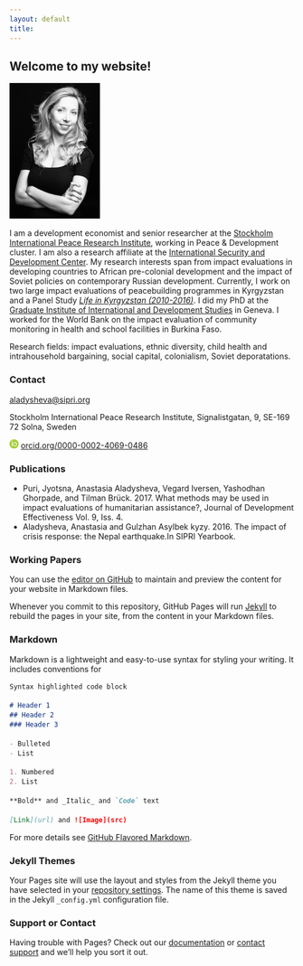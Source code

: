 ```yaml
---
layout: default
title:
---
```



## Welcome to my website!



![alt text](IMG_3437.jpeg)



I am a development economist and senior researcher at the [Stockholm International Peace Research Institute](https://www.sipri.org/), working in Peace & Development cluster. I am also a research affiliate at the [International Security and Development Center](http://isdc.org/). My research interests span from impact evaluations in developing countries to African pre-colonial development and the impact of Soviet policies on contemporary Russian development. Currently, I work on two large impact evaluations of peacebuilding programmes in Kyrgyzstan and a Panel Study [_Life in Kyrgyzstan (2010-2016)_](http://lifeinkyrgyzstan.org/). I did my PhD at the [Graduate Institute of International and Development Studies](http://graduateinstitute.ch/home.html) in Geneva. I worked for the World Bank on the impact evaluation of community monitoring in health and school facilities in Burkina Faso.



Research fields: impact evaluations, ethnic diversity, child health and intrahousehold bargaining, social capital, colonialism, Soviet deporatations.


### Contact

<aladysheva@sipri.org>

Stockholm International Peace Research Institute, Signalistgatan, 9, SE-169 72 Solna, Sweden

![alt text](orcid_16x16.png) [orcid.org/0000-0002-4069-0486](http://orcid.org/0000-0002-4069-0486)



### Publications

* Puri, Jyotsna, Anastasia Aladysheva, Vegard Iversen, Yashodhan Ghorpade, and Tilman Brück. 2017. What methods may be used in impact evaluations of humanitarian assistance?, Journal of Development Effectiveness Vol. 9, Iss. 4.
* Aladysheva, Anastasia and Gulzhan Asylbek kyzy. 2016. The impact of crisis response: the Nepal earthquake.In SIPRI Yearbook.

### Working Papers


You can use the [editor on GitHub](https://github.com/aladysheva/test/edit/master/index.md) to maintain and preview the content for your website in Markdown files.

Whenever you commit to this repository, GitHub Pages will run [Jekyll](https://jekyllrb.com/) to rebuild the pages in your site, from the content in your Markdown files.

### Markdown

Markdown is a lightweight and easy-to-use syntax for styling your writing. It includes conventions for

```markdown
Syntax highlighted code block

# Header 1
## Header 2
### Header 3

- Bulleted
- List

1. Numbered
2. List

**Bold** and _Italic_ and `Code` text

[Link](url) and ![Image](src)
```

For more details see [GitHub Flavored Markdown](https://guides.github.com/features/mastering-markdown/).

### Jekyll Themes

Your Pages site will use the layout and styles from the Jekyll theme you have selected in your [repository settings](https://github.com/aladysheva/test/settings). The name of this theme is saved in the Jekyll `_config.yml` configuration file.

### Support or Contact

Having trouble with Pages? Check out our [documentation](https://help.github.com/categories/github-pages-basics/) or [contact support](https://github.com/contact) and we’ll help you sort it out.


